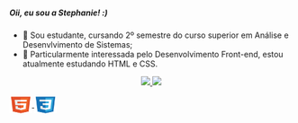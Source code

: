 ##### Oii, eu sou a Stephanie! :)

- 🤎 Sou estudante, cursando 2º semestre do curso superior em Análise e Desenvlvimento de Sistemas;
- 🌱 Particularmente interessada pelo Desenvolvimento Front-end, estou atualmente estudando HTML e CSS.


<div align="center">
  <a href="https://github.com/stephanievic">
  <img height="180em" src="https://github-readme-stats.vercel.app/api?username=stephanievic&show_icons=true&theme=dracula&include_all_commits=true&count_private=true"/>
  <img height="180em" src="https://github-readme-stats.vercel.app/api/top-langs/?username=stephanievic&layout=compact&langs_count=7&theme=dracula"/>
</div>
  
<div style="display: inline_block"><br>
  <img align="center" alt="Rafa-HTML" height="30" width="40" src="https://raw.githubusercontent.com/devicons/devicon/master/icons/html5/html5-original.svg">
  <img align="center" alt="Rafa-CSS" height="30" width="40" src="https://raw.githubusercontent.com/devicons/devicon/master/icons/css3/css3-original.svg">
</div>
